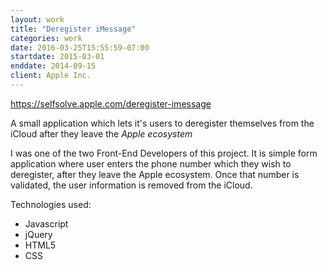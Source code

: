 ```yaml
---
layout: work
title: "Deregister iMessage"
categories: work
date: 2016-03-25T15:55:59-07:00
startdate: 2015-03-01
enddate: 2014-09-15
client: Apple Inc.
---
```


<https://selfsolve.apple.com/deregister-imessage>

A small application which lets it's users to deregister themselves from the iCloud after they leave the *Apple ecosystem*

<!--more-->

I was one of the two Front-End Developers of this project. It is simple form application where user enters the phone number which they wish to deregister, after they leave the Apple ecosystem. Once that number is validated, the user information is removed from the iCloud.

Technologies used:

-   Javascript
-   jQuery
-   HTML5
-   CSS
